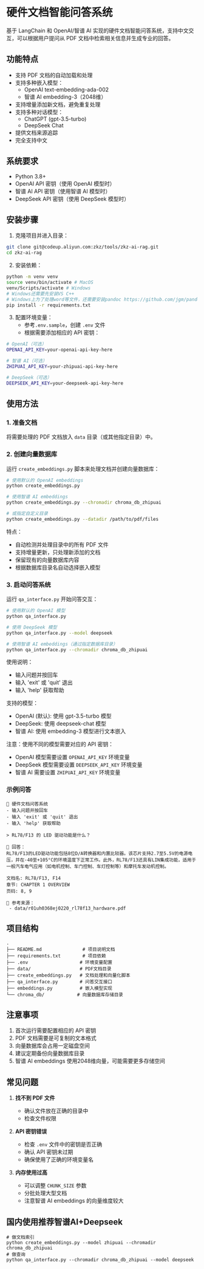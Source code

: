 # 硬件文档智能问答系统

基于 LangChain 和 OpenAI/智谱 AI 实现的硬件文档智能问答系统，支持中文交互，可以根据用户提问从 PDF 文档中检索相关信息并生成专业的回答。

## 功能特点

- 支持 PDF 文档的自动加载和处理
- 支持多种嵌入模型：
  - OpenAI text-embedding-ada-002
  - 智谱 AI embedding-3（2048维）
- 支持增量添加新文档，避免重复处理
- 支持多种对话模型：
  - ChatGPT (gpt-3.5-turbo)
  - DeepSeek Chat
- 提供文档来源追踪
- 完全支持中文

## 系统要求

- Python 3.8+
- OpenAI API 密钥（使用 OpenAI 模型时）
- 智谱 AI API 密钥（使用智谱 AI 模型时）
- DeepSeek API 密钥（使用 DeepSeek 模型时）

## 安装步骤

1. 克隆项目并进入目录：
```bash
git clone git@codeup.aliyun.com:zkz/tools/zkz-ai-rag.git
cd zkz-ai-rag
```

2. 安装依赖：
```bash
python -m venv venv
source venv/bin/activate # MacOS
venv/Scripts/activate # Windows
# Windows还需要先安装VS C++
# Windows上为了处理word等文件，还需要安装pandoc https://github.com/jgm/pandoc/releases
pip install -r requirements.txt
```

3. 配置环境变量：
   - 参考`.env.sample`，创建 `.env` 文件
   - 根据需要添加相应的 API 密钥：
```bash
# OpenAI（可选）
OPENAI_API_KEY=your-openai-api-key-here

# 智谱 AI（可选）
ZHIPUAI_API_KEY=your-zhipuai-api-key-here

# DeepSeek（可选）
DEEPSEEK_API_KEY=your-deepseek-api-key-here
```

## 使用方法

### 1. 准备文档

将需要处理的 PDF 文档放入 `data` 目录（或其他指定目录）中。

### 2. 创建向量数据库

运行 `create_embeddings.py` 脚本来处理文档并创建向量数据库：

```bash
# 使用默认的 OpenAI embeddings
python create_embeddings.py

# 使用智谱 AI embeddings
python create_embeddings.py --chromadir chroma_db_zhipuai

# 或指定自定义目录
python create_embeddings.py --datadir /path/to/pdf/files
```

特点：
- 自动检测并处理目录中的所有 PDF 文件
- 支持增量更新，只处理新添加的文档
- 保留现有的向量数据库内容
- 根据数据库目录名自动选择嵌入模型

### 3. 启动问答系统

运行 `qa_interface.py` 开始问答交互：

```bash
# 使用默认的 OpenAI 模型
python qa_interface.py

# 使用 DeepSeek 模型
python qa_interface.py --model deepseek

# 使用智谱 AI embeddings（通过指定数据库目录）
python qa_interface.py --chromadir chroma_db_zhipuai
```

使用说明：
- 输入问题并按回车
- 输入 'exit' 或 'quit' 退出
- 输入 'help' 获取帮助

支持的模型：
- OpenAI (默认): 使用 gpt-3.5-turbo 模型
- DeepSeek: 使用 deepseek-chat 模型
- 智谱 AI: 使用 embedding-3 模型进行文本嵌入

注意：使用不同的模型需要对应的 API 密钥：
- OpenAI 模型需要设置 `OPENAI_API_KEY` 环境变量
- DeepSeek 模型需要设置 `DEEPSEEK_API_KEY` 环境变量
- 智谱 AI 需要设置 `ZHIPUAI_API_KEY` 环境变量

### 示例问答

```
🤖 硬件文档问答系统
- 输入问题并按回车
- 输入 'exit' 或 'quit' 退出
- 输入 'help' 获取帮助

> RL78/F13 的 LED 驱动功能是什么？

🧠 回答：
RL78/F13的LED驱动功能包括8位D/A转换器和内置比较器。该芯片支持2.7至5.5V的电源电压，并在-40至+105°C的环境温度下正常工作。此外，RL78/F13还具有LIN集成功能，适用于一般汽车电气应用（如电机控制、车门控制、车灯控制等）和摩托车发动机控制。

文档名: RL78/F13, F14
章节: CHAPTER 1 OVERVIEW
页码: 8, 9

📄 参考来源：
 - data/r01uh0368ej0220_rl78f13_hardware.pdf
```

## 项目结构

```
.
├── README.md               # 项目说明文档
├── requirements.txt        # 项目依赖
├── .env                   # 环境变量配置
├── data/                  # PDF文档目录
├── create_embeddings.py   # 文档处理和向量化脚本
├── qa_interface.py        # 问答交互接口
├── embeddings.py          # 嵌入模型实现
└── chroma_db/            # 向量数据库存储目录
```

## 注意事项

1. 首次运行需要配置相应的 API 密钥
2. PDF 文档需要是可复制的文本格式
3. 向量数据库会占用一定磁盘空间
4. 建议定期备份向量数据库目录
5. 智谱 AI embeddings 使用2048维向量，可能需要更多存储空间

## 常见问题

1. **找不到 PDF 文件**
   - 确认文件放在正确的目录中
   - 检查文件权限

2. **API 密钥错误**
   - 检查 `.env` 文件中的密钥是否正确
   - 确认 API 密钥未过期
   - 确保使用了正确的环境变量名

3. **内存使用过高**
   - 可以调整 `CHUNK_SIZE` 参数
   - 分批处理大型文档
   - 注意智谱 AI embeddings 的向量维度较大

## 国内使用推荐智谱AI+Deepseek

```shell
# 做文档索引
python create_embeddings.py --model zhipuai --chromadir chroma_db_zhipuai
# 做查询
python qa_interface.py --chromadir chroma_db_zhipuai --model deepseek
```
